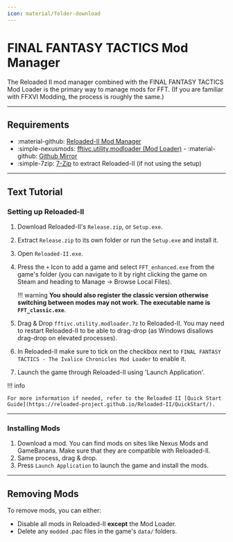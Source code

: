 ```yaml
---
icon: material/folder-download
---
```


# FINAL FANTASY TACTICS Mod Manager

The Reloaded II mod manager combined with the FINAL FANTASY TACTICS Mod Loader is the primary way to manage mods for FFT. (If you are familiar with FFXVI Modding, the process is roughly the same.) 

---

## Requirements

* :material-github: [Reloaded-II Mod Manager](https://github.com/Reloaded-Project/Reloaded-II/releases)
* :simple-nexusmods: [fftivc.utility.modloader (Mod Loader)](https://www.nexusmods.com/finalfantasytacticstheivalicechronicles/mods/4) - :material-github: [Github Mirror](https://github.com/Nenkai/fftivc.utility.modloader/releases/)
* :simple-7zip: [7-Zip](https://www.7-zip.org/) to extract Reloaded-II (if not using the setup)

---

## Text Tutorial

### Setting up Reloaded-II

1. Download Reloaded-II's `Release.zip`, or `Setup.exe`.
2. Extract `Release.zip` to its own folder or run the `Setup.exe` and install it.
3. Open `Reloaded-II.exe`.
4. Press the `+` Icon to add a game and select `FFT_enhanced.exe` from the game's folder (you can navigate to it by right clicking the game on Steam and heading to Manage -> Browse Local Files). 

    !!! warning
        **You should also register the classic version otherwise switching between modes may not work. The executable name is `FFT_classic.exe`**.

5. Drag & Drop `fftivc.utility.modloader.7z` to Reloaded-II. You may need to restart Reloaded-II to be able to drag-drop (as Windows disallows drag-drop on elevated processes).
6. In Reloaded-II make sure to tick on the checkbox next to `FINAL FANTASY TACTICS - The Ivalice Chronicles Mod Loader` to enable it.
7. Launch the game through Reloaded-II using 'Launch Application'.

!!! info

    For more information if needed, refer to the Reloaded II [Quick Start Guide](https://reloaded-project.github.io/Reloaded-II/QuickStart/).

---

### Installing Mods

1. Download a mod. You can find mods on sites like Nexus Mods and GameBanana. Make sure that they are compatible with Reloaded-II.
2. Same process, drag & drop.
3. Press `Launch Application` to launch the game and install the mods.

---

## Removing Mods

To remove mods, you can either:

* Disable all mods in Reloaded-II **except** the Mod Loader.
* Delete any `modded` .pac files in the game's `data/` folders.